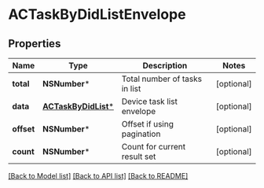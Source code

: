 # ACTaskByDidListEnvelope

## Properties
Name | Type | Description | Notes
------------ | ------------- | ------------- | -------------
**total** | **NSNumber*** | Total number of tasks in list | [optional] 
**data** | [**ACTaskByDidList***](ACTaskByDidList.md) | Device task list envelope | [optional] 
**offset** | **NSNumber*** | Offset if using pagination | [optional] 
**count** | **NSNumber*** | Count for current result set | [optional] 

[[Back to Model list]](../README.md#documentation-for-models) [[Back to API list]](../README.md#documentation-for-api-endpoints) [[Back to README]](../README.md)


